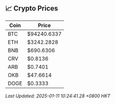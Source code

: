 ## 📈 Crypto Prices

| Coin | Price |
| ---- | ----- |
| BTC | $94240.6337 |
| ETH | $3242.2828 |
| BNB | $690.6306 |
| CRV | $0.8136 |
| ARB | $0.7401 |
| OKB | $47.6614 |
| DOGE | $0.3333 |

_Last Updated: 2025-01-11 10:24:41.28 +0800 HKT_